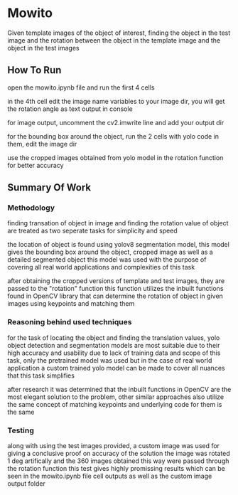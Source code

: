 # Mowito
Given template images of the object of interest, finding the object in the test image and the rotation between the object in the template image and the object in the test images

## How To Run
open the mowito.ipynb file and run the first 4 cells

in the 4th cell edit the image name variables to your image dir, you will get the rotation angle as text output in console

for image output, uncomment the cv2.imwrite line and add your output dir

for the bounding box around the object, run the 2 cells with yolo code in them, edit the image dir

use the cropped images obtained from yolo model in the rotation function for better accuracy

## Summary Of Work
### Methodology
finding transation of object in image and finding the rotation value of object are treated as two seperate tasks for simplicity and speed

the location of object is found using yolov8 segmentation model, this model gives the bounding box around the object, cropped image as well as a detailed segmented object
this model was used with the purpose of covering all real world applications and complexities of this task

after obtaining the cropped versions of template and test images, they are passed to the "rotation" function
this function utilizes the inbuilt functions found in OpenCV library that can determine the rotation of object in given images using keypoints and matching them

### Reasoning behind used techniques
for the task of locating the object and finding the translation values, yolo object detection and segmentation models are most suitable due to their high accuracy and usability
due to lack of training data and scope of this task, only the pretrained model was used but in the case of real world application a custom trained yolo model can be made to cover all nuances that this task simplifies

after research it was determined that the inbuilt functions in OpenCV are the most elegant solution to the problem, other similar approaches also utilize the same concept of matching keypoints and underlying code for them is the same

### Testing
along with using the test images provided, a custom image was used for giving a conclusive proof on accuracy of the solution
the image was rotated 1 deg artifically and the 360 images obtained this way were passed through the rotation function
this test gives highly promissing results which can be seen in the mowito.ipynb file cell outputs as well as the custom image output folder

